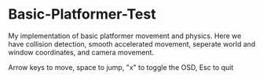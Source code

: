 Basic-Platformer-Test
=====================

My implementation of basic platformer movement and physics.
Here we have collision detection, smooth accelerated movement,
seperate world and window coordinates, and camera movement.

Arrow keys to move, space to jump, "x" to toggle the OSD, Esc to quit
